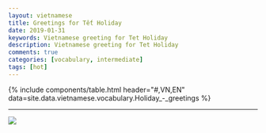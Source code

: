 ```yaml
---
layout: vietnamese
title: Greetings for Tết Holiday
date: 2019-01-31
keywords: Vietnamese greeting for Tet Holiday
description: Vietnamese greeting for Tet Holiday
comments: true
categories: [vocabulary, intermediate]
tags: [hot]
---
```

{% include components/table.html header="#,VN,EN" data=site.data.vietnamese.vocabulary.Holiday_-_greetings %}

---

![](https://upload.wikimedia.org/wikipedia/commons/thumb/3/3e/Ch%C3%BAc_M%E1%BB%ABng_N%C4%83m_M%E1%BB%9Bi_%28b%E1%BA%A3n_ch%E1%BB%AF_th%E1%BA%A3o%29.svg/800px-Ch%C3%BAc_M%E1%BB%ABng_N%C4%83m_M%E1%BB%9Bi_%28b%E1%BA%A3n_ch%E1%BB%AF_th%E1%BA%A3o%29.svg.png)